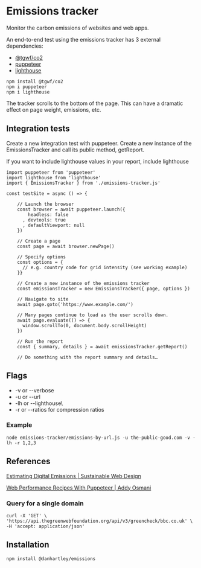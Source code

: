 
# Emissions tracker

Monitor the carbon emissions of websites and web apps. 

An end-to-end test using the emissions tracker has 3 external dependencies:
- [@tgwf/co2](https://github.com/thegreenwebfoundation/co2.js/)
- [puppeteer](https://github.com/puppeteer/puppeteer)
- [lighthouse](https://github.com/GoogleChrome/lighthouse)

```
npm install @tgwf/co2
npm i puppeteer
npm i lighthouse
```

The tracker scrolls to the bottom of the page. This can have a dramatic effect on page weight, emissions, etc.

## Integration tests

Create a new integration test with puppeteer. Create a new instance of the EmissionsTracker and call its public method, getReport.

If you want to include lighthouse values in your report, include lighthouse

```
import puppeteer from 'puppeteer'
import lighthouse from 'lighthouse'
import { EmissionsTracker } from './emissions-tracker.js'

const testSite = async () => {

    // Launch the browser
    const browser = await puppeteer.launch({
        headless: false
      , devtools: true
      , defaultViewport: null
    })

    // Create a page
    const page = await browser.newPage()

    // Specify options
    const options = {
      // e.g. country code for grid intensity (see working example)
    }}

    // Create a new instance of the emissions tracker
    const emissionsTracker = new EmissionsTracker({ page, options })
    
    // Navigate to site
    await page.goto('https://www.example.com/')

    // Many pages continue to load as the user scrolls down.
    await page.evaluate(() => {
      window.scrollTo(0, document.body.scrollHeight)
    })

    // Run the report
    const { summary, details } = await emissionsTracker.getReport()

    // Do something with the report summary and details…
```

## Flags

- -v or --verbose
- -u or --url
- -lh or --lighthouse\
- -r or --ratios for compression ratios

### Example

```
node emissions-tracker/emissions-by-url.js -u the-public-good.com -v -lh -r 1,2,3
```

## References

[Estimating Digital Emissions | Sustainable Web Design](https://sustainablewebdesign.org/estimating-digital-emissions/)

[Web Performance Recipes With Puppeteer | Addy Osmani
](https://addyosmani.com/blog/puppeteer-recipes/)

### Query for a single domain

```
curl -X 'GET' \
'https://api.thegreenwebfoundation.org/api/v3/greencheck/bbc.co.uk' \
-H 'accept: application/json'
```

## Installation

```sh
npm install @danhartley/emissions
